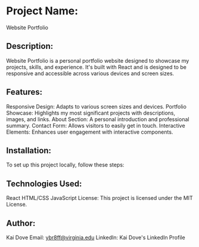 
# Project Name:
Website Portfolio

## Description:
Website Portfolio is a personal portfolio website designed to showcase my projects, skills, and experience. It's built with React and is designed to be responsive and accessible across various devices and screen sizes.

## Features:

Responsive Design: Adapts to various screen sizes and devices.
Portfolio Showcase: Highlights my most significant projects with descriptions, images, and links.
About Section: A personal introduction and professional summary.
Contact Form: Allows visitors to easily get in touch.
Interactive Elements: Enhances user engagement with interactive components.

## Installation:
To set up this project locally, follow these steps:

## Technologies Used:

React
HTML/CSS
JavaScript
License:
This project is licensed under the MIT License.

## Author:
Kai Dove
Email: ybr8ff@virginia.edu
LinkedIn: Kai Dove's LinkedIn Profile
